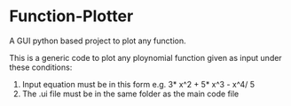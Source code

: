# Function-Plotter
A GUI python based project to plot any function.

This is a generic code to plot any ploynomial function given as input under these conditions:
1. Input equation must be in this form e.g. 3* x^2 + 5* x^3 - x^4/ 5
2. The .ui file must be in the same folder as the main code file
